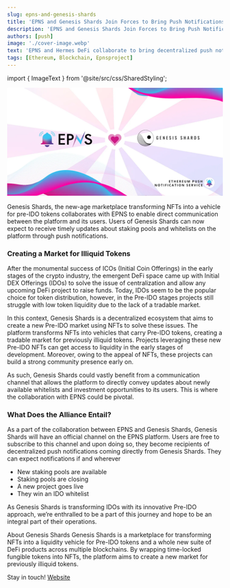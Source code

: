 ```yaml
---
slug: epns-and-genesis-shards
title: 'EPNS and Genesis Shards Join Forces to Bring Push Notifications to Users'
description: 'EPNS and Genesis Shards Join Forces to Bring Push Notifications to Users'
authors: [push]
image: './cover-image.webp'
text: 'EPNS and Hermes DeFi collaborate to bring decentralized push notifications to the DeFi on the Harmony blockchain.'
tags: [Ethereum, Blockchain, Epnsproject]
---
```


import { ImageText } from '@site/src/css/SharedStyling';

![Cover image of EPNS and Genesis Shards Join Forces to Bring Push Notifications to Users](./cover-image.webp)

<!--truncate-->

Genesis Shards, the new-age marketplace transforming NFTs into a vehicle for pre-IDO tokens collaborates with EPNS to enable direct communication between the platform and its users. Users of Genesis Shards can now expect to receive timely updates about staking pools and whitelists on the platform through push notifications.

### Creating a Market for Illiquid Tokens

After the monumental success of ICOs (Initial Coin Offerings) in the early stages of the crypto industry, the emergent DeFi space came up with Initial DEX Offerings (IDOs) to solve the issue of centralization and allow any upcoming DeFi project to raise funds. Today, IDOs seem to be the popular choice for token distribution, however, in the Pre-IDO stages projects still struggle with low token liquidity due to the lack of a tradable market.

In this context, Genesis Shards is a decentralized ecosystem that aims to create a new Pre-IDO market using NFTs to solve these issues. The platform transforms NFTs into vehicles that carry Pre-IDO tokens, creating a tradable market for previously illiquid tokens. Projects leveraging these new Pre-IDO NFTs can get access to liquidity in the early stages of development. Moreover, owing to the appeal of NFTs, these projects can build a strong community presence early on.

As such, Genesis Shards could vastly benefit from a communication channel that allows the platform to directly convey updates about newly available whitelists and investment opportunities to its users. This is where the collaboration with EPNS could be pivotal.

### What Does the Alliance Entail?

As a part of the collaboration between EPNS and Genesis Shards, Genesis Shards will have an official channel on the EPNS platform. Users are free to subscribe to this channel and upon doing so, they become recipients of decentralized push notifications coming directly from Genesis Shards. They can expect notifications if and wherever

- New staking pools are available
- Staking pools are closing
- A new project goes live
- They win an IDO whitelist

As Genesis Shards is transforming IDOs with its innovative Pre-IDO approach, we’re enthralled to be a part of this journey and hope to be an integral part of their operations.

About Genesis Shards
Genesis Shards is a marketplace for transforming NFTs into a liquidity vehicle for Pre-IDO tokens and a whole new suite of DeFi products across multiple blockchains. By wrapping time-locked fungible tokens into NFTs, the platform aims to create a new market for previously illiquid tokens.

Stay in touch! [Website](https://www.genshards.com/)

